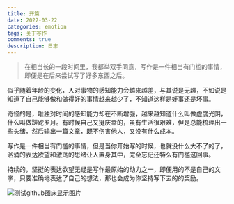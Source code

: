 ```yaml
---
title: 开篇
date: 2022-03-22
categories: emotion
tags: 关于写作
comments: true
description: 日志
---
```


> 在相当长的一段时间里，我都举双手同意，写作是一件相当有门槛的事情，即便是在后来尝试写了好多东西之后。

似乎随着年龄的变化，人对事物的感知能力会越来越差，与其说是无趣，不如说是知道了自己能够做和做得好的事情越来越少了，不知道这样是好事还是坏事。

奇怪的是，唯独对时间的感知能力却在不断增强，越来越知道什么叫做虚度光阴，什么叫做蹉跎岁月。有时候自己又挺庆幸的，虽有生活很艰难，但是总能梳理出一些头绪，然后输出一篇文章，既不伤害他人，又没有什么成本。

写作是一件相当有门槛的事情，但是当你开始写的时候，也就没什么大不了的了，汹涌的表达欲望和激荡的思绪让人置身其中，完全忘记还特么有门槛这回事。

持续的，坚挺的表达欲望无疑是写作最原始的动力之一，即便用的不是自己的文字，只要准确地表达了自己的想法，那也会成为你坚持写下去的的奖励。

![测试github图床显示图片](https://cdn.jsdelivr.net/gh/burning1995/imagesCloud/images/bg.jpg)
